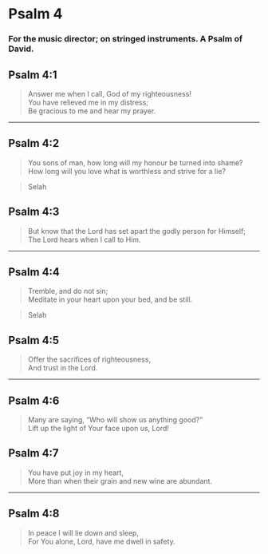 # Psalm 4

### For the music director; on stringed instruments. A Psalm of David.

## Psalm 4:1

> Answer me when I call, God of my righteousness!  
> You have relieved me in my distress;  
> Be gracious to me and hear my prayer.

---

## Psalm 4:2

> You sons of man, how long will my honour be turned into shame?  
> How long will you love what is worthless and strive for a lie?

> Selah

## Psalm 4:3

> But know that the Lord has set apart the godly person for Himself;  
> The Lord hears when I call to Him.

---

## Psalm 4:4

> Tremble, and do not sin;  
> Meditate in your heart upon your bed, and be still.

> Selah

## Psalm 4:5

> Offer the sacrifices of righteousness,  
> And trust in the Lord.

---

## Psalm 4:6

> Many are saying, “Who will show us anything good?”  
> Lift up the light of Your face upon us, Lord!

## Psalm 4:7

> You have put joy in my heart,  
> More than when their grain and new wine are abundant.

---

## Psalm 4:8

> In peace I will lie down and sleep,  
> For You alone, Lord, have me dwell in safety.
